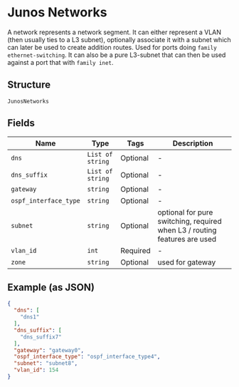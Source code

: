 
# Junos Networks

A network represents a network segment. It can either represent a VLAN (then usually ties to a L3 subnet), optionally associate it with a subnet which can later be used to create addition routes. Used for ports doing `family ethernet-switching`. It can also be a pure L3-subnet that can then be used against a port that with `family inet`.

## Structure

`JunosNetworks`

## Fields

| Name | Type | Tags | Description |
|  --- | --- | --- | --- |
| `dns` | `List of string` | Optional | - |
| `dns_suffix` | `List of string` | Optional | - |
| `gateway` | `string` | Optional | - |
| `ospf_interface_type` | `string` | Optional | - |
| `subnet` | `string` | Optional | optional for pure switching, required when L3 / routing features are used |
| `vlan_id` | `int` | Required | - |
| `zone` | `string` | Optional | used for gateway |

## Example (as JSON)

```json
{
  "dns": [
    "dns1"
  ],
  "dns_suffix": [
    "dns_suffix7"
  ],
  "gateway": "gateway0",
  "ospf_interface_type": "ospf_interface_type4",
  "subnet": "subnet8",
  "vlan_id": 154
}
```

